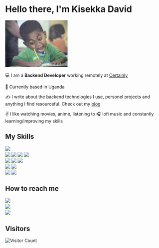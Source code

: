# Hello there, I'm Kisekka David

![giphy](https://raw.githubusercontent.com/Genza999/Genza999/master/images/write.gif)

:computer: I am a **Backend Developer** working remotely at <a href="https://www.certainly.io/">Certainly</a>

:pushpin: Currently based in Uganda

:writing_hand: I write about the backend technologies I use, personel projects and anything I find resourceful. Check out my <a href="https://davidkg.medium.com/">blog</a>

:v: I like watching movies, anime, listening to :headphones: lofi music and constantly learning/improving my skills


## My Skills

![](https://img.shields.io/badge/python-python/?logo=python&style=for-the-badge&color=blue&logoColor=yellow)<br>
![](https://img.shields.io/badge/django-django/?logo=django&style=for-the-badge)
![](https://img.shields.io/badge/flask-flask/?logo=flask&style=for-the-badge&color=black)
![](https://img.shields.io/badge/django_rest_framework-E34F26?logo=django&style=for-the-badge)
![](https://img.shields.io/badge/graphql-%23CC6699?logo=graphql&style=for-the-badge&logoColor=blue)<br>
![](https://img.shields.io/badge/MongoDB-4EA94B?style=for-the-badge&logo=mongodb&logoColor=white)
![](https://img.shields.io/badge/MySQL-0081CB?logo=MySQL&style=for-the-badge&logoColor=orange)
![](https://img.shields.io/badge/PostgreSQL-4169E1?logo=PostgreSQL&style=for-the-badge&logoColor=black)<br>
![](https://img.shields.io/badge/Git-F05032?logo=Git&style=for-the-badge&logoColor=black)
![](https://img.shields.io/badge/Docker-2496ED?logo=Docker&style=for-the-badge&logoColor=darkblue&color=blue)<br>
![](https://img.shields.io/badge/Azure--DevOps-0078D7?logo=Azure_DevOps&style=for-the-badge&color=darkblue)
![](https://img.shields.io/badge/Heroku-430098?style=for-the-badge&logo=heroku&logoColor=white)


## How to reach me

[![](https://img.shields.io/badge/LinkedIn-0A66C2?logo=LinkedIn&style=for-the-badge)](https://www.linkedin.com/in/kisekka-david-a933ba13b/)<br>
[![](https://img.shields.io/badge/Gmail-EA4335?logo=Gmail&style=for-the-badge&logoColor=white)](https://mail.google.com/mail/?view=cm&source=mailto&to=cartpix@gmail.com)<br>
[![](https://img.shields.io/badge/Twitter-1DA1F2?logo=Twitter&style=for-the-badge&logoColor=white)](https://twitter.com/TheefirstDavid)


## Visitors

![Visitor Count](https://profile-counter.glitch.me/Genza999/count.svg)


























   

